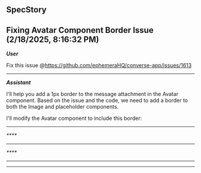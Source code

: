 ## SpecStory

## Fixing Avatar Component Border Issue (2/18/2025, 8:16:32 PM)

_**User**_

Fix this issue @https://github.com/ephemeraHQ/converse-app/issues/1613 

---

_**Assistant**_

I'll help you add a 1px border to the message attachment in the Avatar component. Based on the issue and the code, we need to add a border to both the Image and placeholder components.

I'll modify the Avatar component to include this border:

---

_****_



---

_****_



---



---

